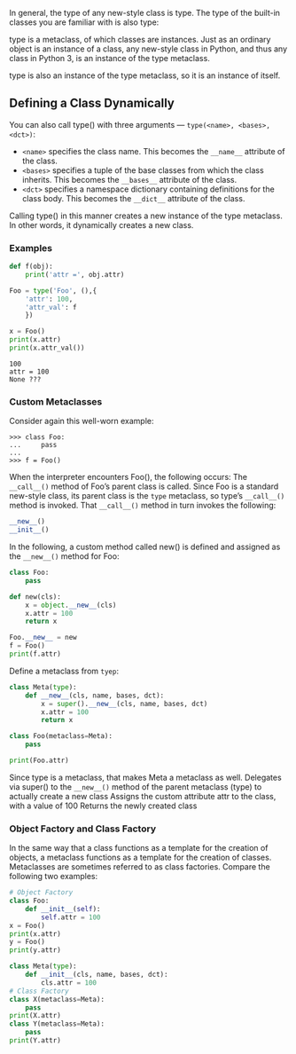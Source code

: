 

In general, the type of any new-style class is type.
The type of the built-in classes you are familiar with is also type:

type is a metaclass, of which classes are instances. Just as an ordinary object is an instance of a class, any new-style class in Python, and thus any class in Python 3, is an instance of the type metaclass.

type is also an instance of the type metaclass, so it is an instance of itself.

## Defining a Class Dynamically

You can also call type() with three arguments — `type(<name>, <bases>, <dct>)`:
- `<name>` specifies the class name. This becomes the `__name__` attribute of the class.
- `<bases>` specifies a tuple of the base classes from which the class inherits. This becomes the `__bases__` attribute of the class.
- `<dct>` specifies a namespace dictionary containing definitions for the class body. This becomes the `__dict__` attribute of the class.

Calling type() in this manner creates a new instance of the type metaclass. In other words, it dynamically creates a new class.

### Examples

```python
def f(obj):
    print('attr =', obj.attr)

Foo = type('Foo', (),{
    'attr': 100,
    'attr_val': f
    })

x = Foo()
print(x.attr)
print(x.attr_val())
```
```
100
attr = 100
None ???
```

### Custom Metaclasses
Consider again this well-worn example:
```
>>> class Foo: 
...     pass
...
>>> f = Foo()
```
When the interpreter encounters Foo(), the following occurs:
The `__call__()` method of Foo’s parent class is called. Since Foo is a standard new-style class, its parent class is the `type` metaclass,
so type’s `__call__()` method is invoked.
That `__call__()` method in turn invokes the following:
```python
__new__() 
__init__()
```
In the following, a custom method called new() is defined and assigned as the `__new__()` method for Foo:
```python
class Foo: 
    pass

def new(cls):
    x = object.__new__(cls)
    x.attr = 100
    return x

Foo.__new__ = new
f = Foo()
print(f.attr)
```

Define a metaclass from `tyep`:
```python
class Meta(type):
    def __new__(cls, name, bases, dct):
        x = super().__new__(cls, name, bases, dct) 
        x.attr = 100
        return x

class Foo(metaclass=Meta):
    pass

print(Foo.attr)
```
Since type is a metaclass, that makes Meta a metaclass as well.
Delegates via super() to the `__new__()` method of the parent metaclass (type) to actually create a new class
Assigns the custom attribute attr to the class, with a value of 100
Returns the newly created class

### Object Factory and Class Factory

In the same way that a class functions as a template for the creation of objects, a metaclass functions as a template for the creation of classes. Metaclasses are sometimes referred to as class factories.
Compare the following two examples:
```python
# Object Factory
class Foo:
    def __init__(self):
        self.attr = 100
x = Foo()
print(x.attr)
y = Foo()
print(y.attr)

class Meta(type):
    def __init__(cls, name, bases, dct):
        cls.attr = 100
# Class Factory
class X(metaclass=Meta):
    pass
print(X.attr)
class Y(metaclass=Meta):
    pass
print(Y.attr)
```

